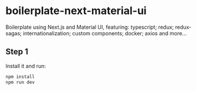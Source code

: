 # boilerplate-next-material-ui
Boilerplate using Next.js and Material UI, featuring: typescript; redux; redux-sagas; internationalization; custom components; docker; axios and more...

## Step 1
Install it and run:

```sh
npm install
npm run dev
```